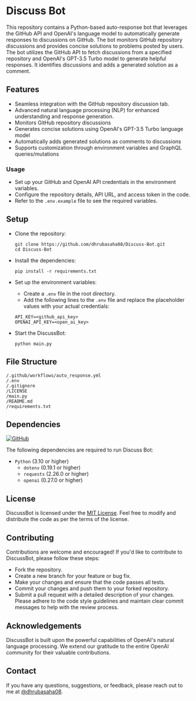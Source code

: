 # Discuss Bot
This repository contains a Python-based auto-response bot that leverages the GitHub API and OpenAI's language model to automatically generate responses to discussions on GitHub. The bot monitors GitHub repository discussions and provides concise solutions to problems posted by users. The bot utilizes the GitHub API to fetch discussions from a specified repository and OpenAI's GPT-3.5 Turbo model to generate helpful responses. It identifies discussions  and adds a generated solution as a comment.


## Features
- Seamless integration with the GitHub repository discussion tab.
- Advanced natural language processing (NLP) for enhanced understanding and response generation.
- Monitors GitHub repository discussions
- Generates concise solutions using OpenAI's GPT-3.5 Turbo language model
- Automatically adds generated solutions as comments to discussions
- Supports customization through environment variables and GraphQL queries/mutations

### Usage
- Set up your GitHub and OpenAI API credentials in the environment variables.
- Configure the repository details, API URL, and access token in the code.
- Refer to the `.env.example` file to see the required variables.


## Setup
- Clone the repository:
  ```shell
  git clone https://github.com/dhrubasaha08/Discuss-Bot.git
  cd Discuss-Bot
  ```

- Install the dependencies:
  ```shell
  pip install -r requirements.txt
  ```

- Set up the environment variables:
   - Create a `.env` file in the root directory.
   - Add the following lines to the `.env` file and replace the placeholder values with your actual credentials:
  ```plaintext
  API_KEY=<github_api_key>
  OPENAI_API_KEY=<open_ai_key>
  ```

- Start the DiscussBot:
  ```shell
  python main.py
  ```


## File Structure
```
/.github/workflows/auto_response.yml
/.env
/.gitignore
/LICENSE
/main.py
/README.md
/requirements.txt
```


## Dependencies
[![GitHub](https://img.shields.io/github/pipenv/locked/dependency-version/dhrubasaha08/discuss-bot/openai?style=flat-square)](https://github.com/dhrubasaha08/discuss-bot/blob/main/requirements.txt)

The following dependencies are required to run Discuss Bot:
- `Python` (3.10 or higher)
  - `dotenv` (0.19.1 or higher)
  - `requests` (2.26.0 or higher)
  - `openai` (0.27.0 or higher)

## License
DiscussBot is licensed under the [MIT License](LICENSE). Feel free to modify and distribute the code as per the terms of the license.


## Contributing
Contributions are welcome and encouraged! If you'd like to contribute to DiscussBot, please follow these steps:
- Fork the repository.
- Create a new branch for your feature or bug fix.
- Make your changes and ensure that the code passes all tests.
- Commit your changes and push them to your forked repository.
- Submit a pull request with a detailed description of your changes.
Please adhere to the code style guidelines and maintain clear commit messages to help with the review process.


## Acknowledgements
DiscussBot is built upon the powerful capabilities of OpenAI's natural language processing. We extend our gratitude to the entire OpenAI community for their valuable contributions.


## Contact
If you have any questions, suggestions, or feedback, please reach out to me at [@dhrubasaha08](https://github.com/dhrubasaha08/).
